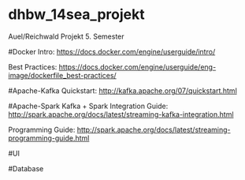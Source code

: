 # dhbw_14sea_projekt
Auel/Reichwald Projekt 5. Semester


#Docker
Intro:
https://docs.docker.com/engine/userguide/intro/

Best Practices:
https://docs.docker.com/engine/userguide/eng-image/dockerfile_best-practices/

#Apache-Kafka
Quickstart: http://kafka.apache.org/07/quickstart.html

#Apache-Spark
Kafka + Spark Integration Guide: http://spark.apache.org/docs/latest/streaming-kafka-integration.html

Programming Guide: http://spark.apache.org/docs/latest/streaming-programming-guide.html

#UI

#Database
